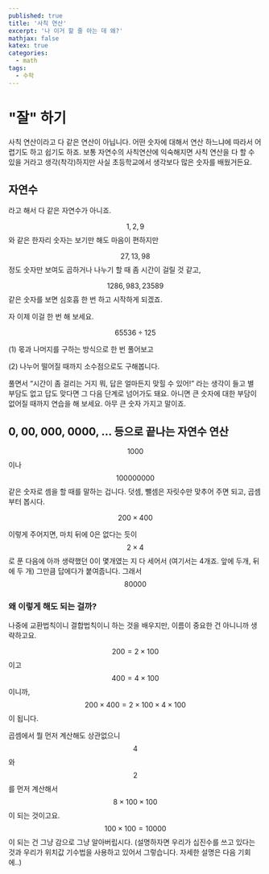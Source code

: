 ```yaml
---
published: true
title: '사칙 연산'
excerpt: '나 이거 할 줄 아는 데 왜?'
mathjax: false
katex: true
categories:
  - math
tags:
  - 수학
---
```

# "잘" 하기

사칙 연산이라고 다 같은 연산이 아닙니다. 어떤 숫자에 대해서 연산 하느냐에 따라서 어렵기도 하고 쉽기도 하죠. 보통 자연수의 사칙연산에 익숙해지면 사칙 연산을 다 할 수 있을 거라고 생각(착각)하지만 사실 초등학교에서 생각보다 많은 숫자를 배웠거든요. 

## 자연수

라고 해서 다 같은 자연수가 아니죠. 

$$ 1, 2, 9 $$ 와 같은 한자리 숫자는 보기만 해도 마음이 편하지만

$$ 27, 13, 98 $$ 정도 숫자만 보여도 곱하거나 나누기 할 때 좀 시간이 걸릴 것 같고, 

$$ 1286, 983, 23589 $$ 같은 숫자를 보면 심호흡 한 번 하고 시작하게 되겠죠. 

자 이제 이걸 한 번 해 보세요. 

$$ 65536 \div 125 $$ 

(1) 몫과 나머지를 구하는 방식으로 한 번 풀어보고

(2) 나누어 떨어질 때까지 소수점으로도 구해봅니다. 

풀면서 “시간이 좀 걸리는 거지 뭐, 답은 얼마든지 맞힐 수 있어!” 라는 생각이 들고 별 부담도 없고 답도 맞다면 그 다음 단계로 넘어가도 돼요. 아니면 큰 숫자에 대한 부담이 없어질 때까지 연습을 해 보세요. 아무 큰 숫자 가지고 말이죠. 

## 0, 00, 000, 0000, ... 등으로 끝나는 자연수 연산

$$ 1000 $$ 이나 $$ 100000000 $$ 같은 숫자로 셈을 할 때를 말하는 겁니다. 덧셈, 뺄셈은 자릿수만 맞추어 주면 되고, 곱셈부터 봅시다.

$$ 200 \times 400 $$

이렇게 주어지면, 마치 뒤에 0은 없다는 듯이 $$ 2 \times 4 $$ 로 푼 다음에 아까 생략했던 0이 몇개였는 지 다 세어서 (여기서는 4개죠. 앞에 두개, 뒤에 두 개) 그만큼 답에다가 붙여줍니다. 그래서 $$ 80000 $$

### 왜 이렇게 해도 되는 걸까?

나중에 교환법칙이니 결합법칙이니 하는 것을 배우지만, 이름이 중요한 건 아니니까 생략하고요. 

$$ 200 = 2 \times 100 $$ 이고 $$ 400 = 4 \times 100 $$ 이니까, 
$$ 200 \times 400 = 2 \times 100 \times 4 \times 100 $$ 이 됩니다. 

곱셈에서 뭘 먼저 계산해도 상관없으니 $$ 4 $$ 와 $$ 2 $$ 를 먼저 계산해서 $$ 8 \times 100 \times 100 $$이 되는 것이고요. $$ 100 \times 100 = 10000 $$ 이 되는 건 그냥 감으로 그냥 알아버립시다. (설명하자면 우리가 십진수를 쓰고 있다는 것과 우리가 위치값 기수법을 사용하고 있어서 그렇습니다. 자세한 설명은 다음 기회에..)

<!--stackedit_data:
eyJoaXN0b3J5IjpbMjEwNTY5Njg5MCwtMTI3Mjc2NDY5Miw0Nj
Y3NjMwOTAsLTE2MTU1NzUyMTUsODA2NjU5NTUxLC01NTYxNTUy
NDQsOTY3NDE3MTczLDEwMjA2OTM2LC0xNzgzMzM4ODc1LDE5Mz
Y4Nzc5MzldfQ==
-->